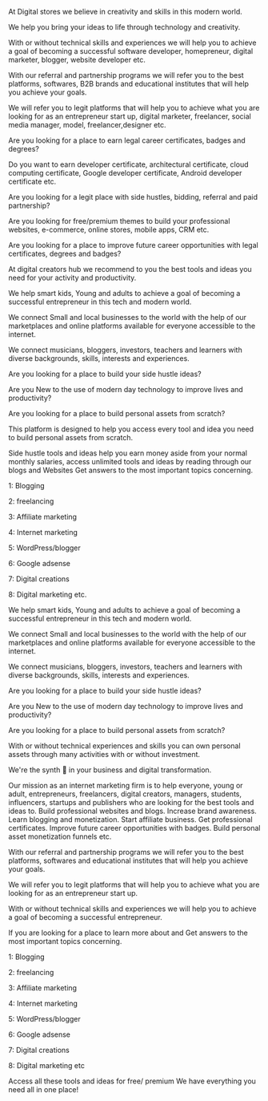 At Digital stores we believe in creativity and skills in this modern world.

We help you bring your ideas to life through technology and creativity.

With or without technical skills and experiences we will help you to achieve a goal of becoming a successful software developer, homepreneur, digital marketer, blogger, website developer etc.

With our referral and partnership programs we will refer you to the best platforms, softwares, B2B brands and educational institutes that will help you achieve your goals.

We will refer you to legit platforms that will help you to achieve what you are looking for as an entrepreneur start up, digital marketer, freelancer, social media manager, model, freelancer,designer etc.

Are you looking for a place to earn legal career certificates, badges and degrees? 

Do you want to earn developer certificate, architectural certificate, cloud computing certificate, Google developer certificate, Android developer certificate etc.

Are you looking for a legit place with side hustles, bidding, referral and paid partnership?

Are you looking for free/premium themes to build your professional websites, e-commerce, online stores, mobile apps, CRM etc. 

Are you looking for a place to improve future career opportunities with legal certificates, degrees and badges?

At digital creators hub we recommend to you the best tools and ideas you need for your activity and productivity. 

We help smart kids, Young and adults to achieve a goal of becoming a successful entrepreneur in this tech and modern world.

We connect Small and local businesses to the world with the help of our marketplaces and online platforms available for everyone accessible to the internet.

We connect musicians, bloggers, investors, teachers and learners with diverse backgrounds, skills, interests and experiences.

Are you looking for a place to build your side hustle ideas?

Are you New to the use of modern day technology to improve lives and productivity?

Are you looking for a place to build personal assets from scratch?

This platform is designed to help you access every tool and idea you need to build personal assets from scratch.

Side hustle tools and ideas help you earn money aside from your normal monthly salaries, access unlimited tools and ideas by reading through our blogs and Websites
Get answers to the most    important topics concerning. 

1: Blogging

2: freelancing

3: Affiliate marketing

4: Internet marketing

5: WordPress/blogger

6: Google adsense

7: Digital creations

8: Digital marketing etc.

We help smart kids, Young and adults to achieve a goal of becoming a successful entrepreneur in this tech and modern world.

We connect Small and local businesses to the world with the help of our marketplaces and online platforms available for everyone accessible to the internet.

We connect musicians, bloggers, investors, teachers and learners with diverse backgrounds, skills, interests and experiences.
 
Are you looking for a place to build your side hustle ideas?

Are you New to the use of modern day technology to improve lives and productivity?

Are you looking for a place to build personal assets from scratch?

With or without technical experiences and skills you can own personal assets through many activities with or without investment.

We're the synth 🎹 in your business and digital transformation.



Our mission as an internet marketing firm is to help everyone, young or adult, entrepreneurs, freelancers, digital creators, managers, students, influencers, startups and publishers who are looking for the best tools and ideas to.
Build professional websites and blogs.
Increase brand awareness.
Learn blogging and monetization.
Start affiliate business.
Get professional certificates.
Improve future career opportunities with badges.
Build personal asset monetization funnels etc.


With our referral and partnership programs we will refer you to the best platforms, softwares and educational institutes that will help you achieve your goals.

We will refer you to legit platforms that will help you to achieve what you are looking for as an entrepreneur start up. 

With or without technical skills and experiences we will help you to achieve a goal of becoming a successful entrepreneur.
 
If you are looking for a place to learn more about and 
 Get answers to the most    important topics concerning. 

1: Blogging

2: freelancing

3: Affiliate marketing

4: Internet marketing

5: WordPress/blogger

6: Google adsense

7: Digital creations

8: Digital marketing etc

Access all these tools and ideas for free/ premium
We have everything you need all in one place!


